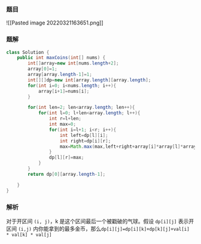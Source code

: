 ### 题目
![[Pasted image 20220321163651.png]]

### 题解
```java
class Solution {
    public int maxCoins(int[] nums) {
        int[]array=new int[nums.length+2];
        array[0]=1;
        array[array.length-1]=1;
        int[][]dp=new int[array.length][array.length];
        for(int i=0; i<nums.length; i++){
            array[i+1]=nums[i];
        }

        for(int len=2; len<array.length; len++){
            for(int l=0; l+len<array.length; l++){
                int r=l+len;
                int max=0;
                for(int i=l+1; i<r; i++){
                    int left=dp[l][i];
                    int right=dp[i][r];
                    max=Math.max(max,left+right+array[i]*array[l]*array[r]);
                }
                dp[l][r]=max;
            }
        }
        return dp[0][array.length-1];

    }
}
```

### 解析
对于开区间 `(i, j)`，k 是这个区间最后一个被戳破的气球。假设 `dp[i][j]` 表示开区间 `(i,j)` 内你能拿到的最多金币，那么`dp[i][j]=dp[i][k]+dp[k][j]+val[i] * val[k] * val[j]`